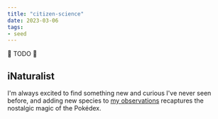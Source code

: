 ```yaml
---
title: "citizen-science"
date: 2023-03-06
tags:
- seed
---
```

🚧 TODO 🚧 

## iNaturalist
I'm always excited to find something new and curious I've never seen before, and adding new species to [my observations](https://www.inaturalist.org/observations?place_id=any&user_id=mykewalton&verifiable=any) recaptures the nostalgic magic of the Pokédex.
